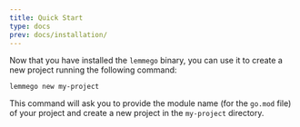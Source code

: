 ```yaml
---
title: Quick Start
type: docs
prev: docs/installation/
---
```


Now that you have installed the `lemmego` binary, you can use it to create a new project running the following command:

```shell
lemmego new my-project
```

This command will ask you to provide the module name (for the `go.mod` file) of your project and create a new project in the `my-project` directory.
